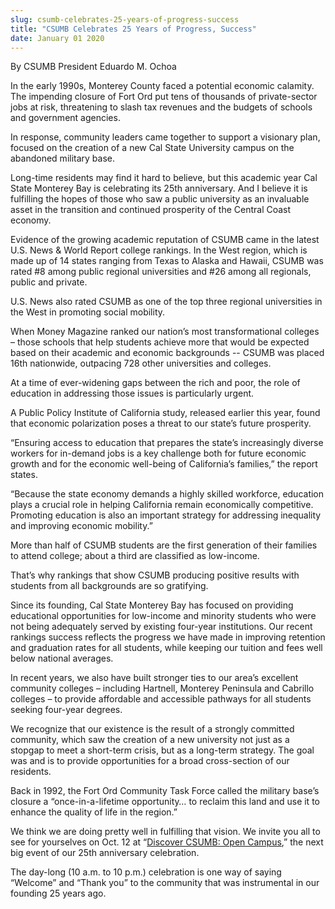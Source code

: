 ```yaml
---
slug: csumb-celebrates-25-years-of-progress-success
title: "CSUMB Celebrates 25 Years of Progress, Success"
date: January 01 2020
---
```


<p>By CSUMB President Eduardo M. Ochoa</p><p>In the early 1990s, Monterey County faced a potential economic calamity. The impending closure of Fort Ord put tens of thousands of private-sector jobs at risk, threatening to slash tax revenues and the budgets of schools and government agencies.</p><p>In response, community leaders came together to support a visionary plan, focused on the creation of a new Cal State University campus on the abandoned military base.</p><p>Long-time residents may find it hard to believe, but this academic year Cal State Monterey Bay is celebrating its 25th anniversary. And I believe it is fulfilling the hopes of those who saw a public university as an invaluable asset in the transition and continued prosperity of the Central Coast economy.</p><p>Evidence of the growing academic reputation of CSUMB came in the latest U.S. News &amp; World Report college rankings. In the West region, which is made up of 14 states ranging from Texas to Alaska and Hawaii, CSUMB was rated #8 among public regional universities and #26 among all regionals, public and private.</p><p>U.S. News also rated CSUMB as one of the top three regional universities in the West in promoting social mobility.</p><p>When Money Magazine ranked our nation’s most transformational colleges – those schools that help students achieve more that would be expected based on their academic and economic backgrounds -- CSUMB was placed 16th nationwide, outpacing 728 other universities and colleges.</p><p>At a time of ever-widening gaps between the rich and poor, the role of education in addressing those issues is particularly urgent.</p><p>A Public Policy Institute of California study, released earlier this year, found that economic polarization poses a threat to our state’s future prosperity.</p><p>“Ensuring access to education that prepares the state’s increasingly diverse workers for in-demand jobs is a key challenge both for future economic growth and for the economic well-being of California’s families,” the report states.</p><p>“Because the state economy demands a highly skilled workforce, education plays a crucial role in helping California remain economically competitive. Promoting education is also an important strategy for addressing inequality and improving economic mobility.”</p><p>More than half of CSUMB students are the first generation of their families to attend college; about a third are classified as low-income.</p><p>That’s why rankings that show CSUMB producing positive results with students from all backgrounds are so gratifying.</p><p>Since its founding, Cal State Monterey Bay has focused on providing educational opportunities for low-income and minority students who were not being adequately served by existing four-year institutions. Our recent rankings success reflects the progress we have made in improving retention and graduation rates for all students, while keeping our tuition and fees well below national averages.</p><p>In recent years, we also have built stronger ties to our area’s excellent community colleges – including Hartnell, Monterey Peninsula and Cabrillo colleges – to provide affordable and accessible pathways for all students seeking four-year degrees.</p><p>We recognize that our existence is the result of a strongly committed community, which saw the creation of a new university not just as a stopgap to meet a short-term crisis, but as a long-term strategy. The goal was and is to provide opportunities for a broad cross-section of our residents.</p><p>Back in 1992, the Fort Ord Community Task Force called the military base’s closure a “once-in-a-lifetime opportunity… to reclaim this land and use it to enhance the quality of life in the region.”</p><p>We think we are doing pretty well in fulfilling that vision. We invite you all to see for yourselves on Oct. 12 at “<a href="/discover">Discover CSUMB: Open Campus</a>,” the next big event of our 25th anniversary celebration.</p><p>The day-long (10 a.m. to 10 p.m.) celebration is one way of saying “Welcome” and “Thank you” to the community that was instrumental in our founding 25 years ago.</p>
